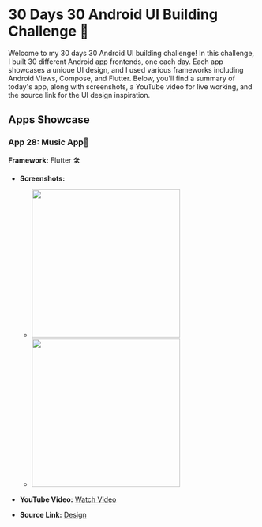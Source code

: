 # 30 Days 30 Android UI Building Challenge 🚀

Welcome to my 30 days 30 Android UI building challenge! In this challenge, I built 30 different Android app frontends, one each day. Each app showcases a unique UI design, and I used various frameworks including Android Views, Compose, and Flutter. Below, you'll find a summary of today's app, along with screenshots, a YouTube video for live working, and the source link for the UI design inspiration.

## Apps Showcase

### App 28: Music App📱

**Framework:** Flutter 🛠️

- **Screenshots:**
  - <img src="https://github.com/justatulcodes/day28_music_app/assets/106759388/a38d1ff7-a38f-44ce-a823-f436ccaee31f" width = "300" height="300">
  - <img src="https://github.com/justatulcodes/day28_music_app/assets/106759388/b3ea3608-54c6-4c6d-9ae5-eeb4491a9817" width = "300" height="300">

- **YouTube Video:** [Watch Video](https://www.youtube.com/watch?v=y6LGFMtGEq0&ab_channel=Expeknow)
- **Source Link:** [Design](https://dribbble.com/shots/9657068-Music-Player-App?utm_source=pinterest&utm_campaign=pinterest_shot&utm_content=Music+Player+App&utm_medium=Social_Share)

